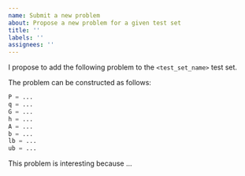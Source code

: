 ```yaml
---
name: Submit a new problem
about: Propose a new problem for a given test set
title: ''
labels: ''
assignees: ''
---
```


I propose to add the following problem to the ``<test_set_name>`` test set.

The problem can be constructed as follows:

```python
P = ...
q = ...
G = ...
h = ...
A = ...
b = ...
lb = ...
ub = ...
```

This problem is interesting because ...
